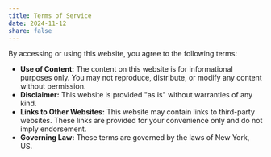 ```yaml
---
title: Terms of Service
date: 2024-11-12
share: false
---
```


By accessing or using this website, you agree to the following terms:

* **Use of Content:** The content on this website is for informational purposes only. You may not reproduce, distribute, or modify any content without permission.
* **Disclaimer:** This website is provided "as is" without warranties of any kind. 
* **Links to Other Websites:** This website may contain links to third-party websites. These links are provided for your convenience only and do not imply endorsement.
* **Governing Law:** These terms are governed by the laws of New York, US.